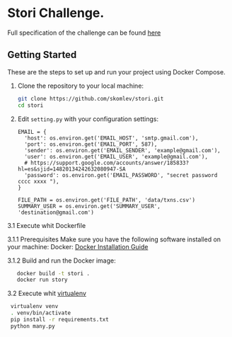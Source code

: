 # Stori Challenge.
Full specification of the challenge can be found [here](doc/Tech_Challenge_-_Software_Engineer-1.pdf)

## Getting Started

These are the steps to set up and run your project using Docker Compose.

1. Clone the repository to your local machine:

    ```bash
    git clone https://github.com/skomlev/stori.git
    cd stori
    ```

2. Edit `setting.py` with your configuration settings:
    ```
   EMAIL = {
      'host': os.environ.get('EMAIL_HOST', 'smtp.gmail.com'),
      'port': os.environ.get('EMAIL_PORT', 587),
      'sender': os.environ.get('EMAIL_SENDER', 'example@gmail.com'),
      'user': os.environ.get('EMAIL_USER', 'example@gmail.com'),
      # https://support.google.com/accounts/answer/185833?hl=es&sjid=14820134242632080947-SA
      'password': os.environ.get('EMAIL_PASSWORD', "secret password cccc xxxx "),
   }

   FILE_PATH = os.environ.get('FILE_PATH', 'data/txns.csv')
   SUMMARY_USER = os.environ.get('SUMMARY_USER', 'destination@gmail.com')
    ```

3.1 Execute whit Dockerfile

3.1.1 Prerequisites
Make sure you have the following software installed on your machine:
Docker: [Docker Installation Guide](https://docs.docker.com/get-docker/)

3.1.2 Build and run the Docker image:
 ```bash
    docker build -t stori .
    docker run story
 ```

3.2 Execute whit [virtualenv](https://virtualenv.pypa.io/en/latest/installation.html)
```bash
 virtualenv venv
 . venv/bin/activate
 pip install -r requirements.txt
 python many.py
 ```

